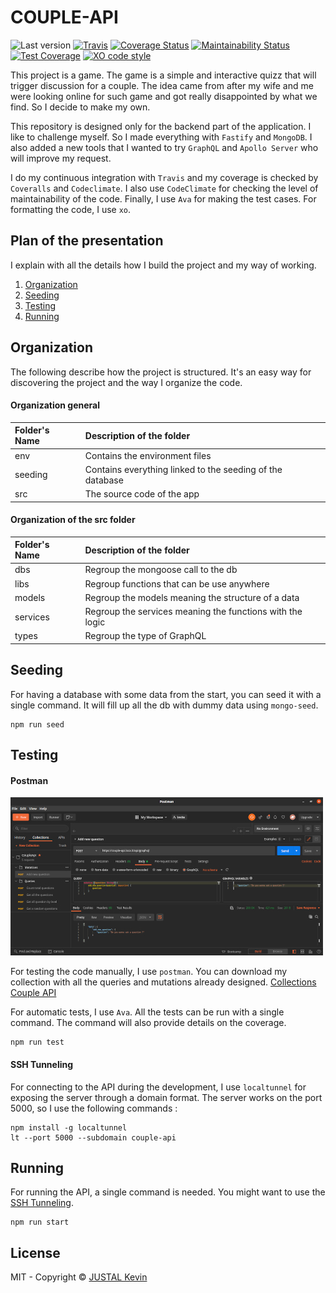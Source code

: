 # COUPLE-API

![Last version](https://img.shields.io/github/v/tag/justalk/couple-api.svg?style=flat-square)
[![Travis](https://img.shields.io/travis/com/justalk/couple-api.svg?style=flat-square)](https://travis-ci.com/github/JustalK/couple-api)
[![Coverage Status](https://coveralls.io/repos/github/JustalK/COUPLE-API/badge.svg?branch=master)](https://coveralls.io/github/JustalK/COUPLE-API?branch=master)
[![Maintainability Status](https://api.codeclimate.com/v1/badges/83c64f45edc52d90dd9a/maintainability)](https://codeclimate.com/github/JustalK/COUPLE-API/maintainability)
[![Test Coverage](https://api.codeclimate.com/v1/badges/83c64f45edc52d90dd9a/test_coverage)](https://codeclimate.com/github/JustalK/COUPLE-API/test_coverage)
[![XO code style](https://img.shields.io/badge/code_style-XO-5ed9c7.svg?style=flat-square)](https://github.com/xojs/xo)

This project is a game. The game is a simple and interactive quizz that will trigger discussion for a couple. The idea came from after my wife and me were looking online for such game and got really disappointed by what we find. So I decide to make my own.

This repository is designed only for the backend part of the application. I like to challenge myself. So I made everything with `Fastify` and `MongoDB`. I also added a new tools that I wanted to try `GraphQL` and `Apollo Server` who will improve my request.

I do my continuous integration with `Travis` and my coverage is checked by `Coveralls` and `Codeclimate`. I also use `CodeClimate` for checking the level of maintainability of the code. Finally, I use `Ava` for making the test cases. For formatting the code, I use `xo`.

## Plan of the presentation

I explain with all the details how I build the project and my way of working.

1. [Organization](#organization)
2. [Seeding](#seeding)
3. [Testing](#testing)
4. [Running](#running)

## Organization

The following describe how the project is structured. It's an easy way for discovering the project and the way I organize the code.

#### Organization general

| Folder's Name | Description of the folder                                                    |
| :------------ | :--------------------------------------------------------------------------- |
| env           | Contains the environment files                                               |
| seeding       | Contains everything linked to the seeding of the database                    |
| src           | The source code of the app                                                   |

#### Organization of the src folder

| Folder's Name | Description of the folder                                   |
| :------------ | :---------------------------------------------------------- |
| dbs           | Regroup the mongoose call to the db                         |
| libs          | Regroup functions that can be use anywhere                  |
| models        | Regroup the models meaning the structure of a data          |
| services      | Regroup the services meaning the functions with the logic   |
| types         | Regroup the type of GraphQL                                 |

## Seeding

For having a database with some data from the start, you can seed it with a single command. It will fill up all the db with dummy data using `mongo-seed`.

```
npm run seed
```

## Testing

#### Postman

![Alt text](documentation/postman/postman.jpg?raw=true "POSTMAN-CoupleAPI")

For testing the code manually, I use `postman`. You can download my collection with all the queries and mutations already designed.
[Collections Couple API](documentation/postman/collections.json?raw=true)

For automatic tests, I use `Ava`. All the tests can be run with a single command. The command will also provide details on the coverage.

```
npm run test
```

#### SSH Tunneling

For connecting to the API during the development, I use `localtunnel` for exposing the server through a domain format. The server works on the port 5000, so I use the following commands :

```
npm install -g localtunnel
lt --port 5000 --subdomain couple-api
```

## Running

For running the API, a single command is needed. You might want to use the [SSH Tunneling](#ssh-tunneling).

```
npm run start
```

## License

MIT - Copyright &copy; [JUSTAL Kevin](https://teamkd.online/)
